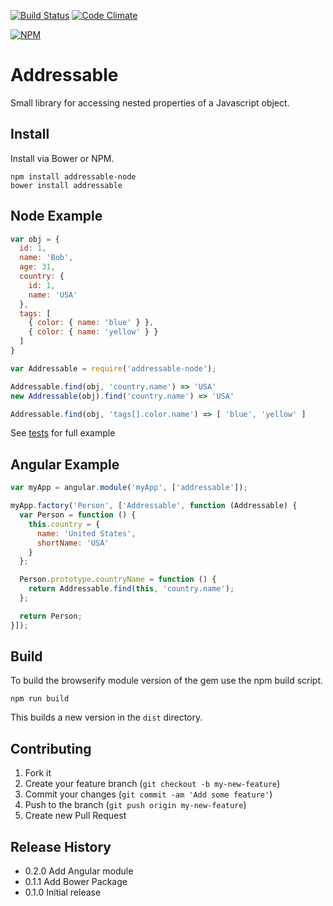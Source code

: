 [![Build Status](https://travis-ci.org/RoleModel/addressable.svg?branch=master)](https://travis-ci.org/RoleModel/addressable) [![Code Climate](https://codeclimate.com/github/RoleModel/addressable/badges/gpa.svg)](https://codeclimate.com/github/RoleModel/addressable)

[![NPM](https://nodei.co/npm/addressable-node.png?compact=true)](https://nodei.co/npm/addressable-node/)

# Addressable

Small library for accessing nested properties of a Javascript object.

## Install

Install via Bower or NPM.

```
npm install addressable-node
bower install addressable
```

## Node Example

```js
var obj = {
  id: 1,
  name: 'Bob',
  age: 31,
  country: {
    id: 1,
    name: 'USA'
  },
  tags: [
    { color: { name: 'blue' } },
    { color: { name: 'yellow' } }
  ]
}

var Addressable = require('addressable-node');

Addressable.find(obj, 'country.name') => 'USA'
new Addressable(obj).find('country.name') => 'USA'

Addressable.find(obj, 'tags[].color.name') => [ 'blue', 'yellow' ]
```

See [tests](spec/addressable_spec.js) for full example

## Angular Example

```js
var myApp = angular.module('myApp', ['addressable']);

myApp.factory('Person', ['Addressable', function (Addressable) {
  var Person = function () {
    this.country = {
      name: 'United States',
      shortName: 'USA'
    }
  };

  Person.prototype.countryName = function () {
    return Addressable.find(this, 'country.name');
  };

  return Person;
}]);
```

## Build

To build the browserify module version of the gem use the npm build script.

```
npm run build
```

This builds a new version in the `dist` directory.

## Contributing

1. Fork it
2. Create your feature branch (`git checkout -b my-new-feature`)
3. Commit your changes (`git commit -am 'Add some feature'`)
4. Push to the branch (`git push origin my-new-feature`)
5. Create new Pull Request

## Release History

* 0.2.0 Add Angular module
* 0.1.1 Add Bower Package
* 0.1.0 Initial release
